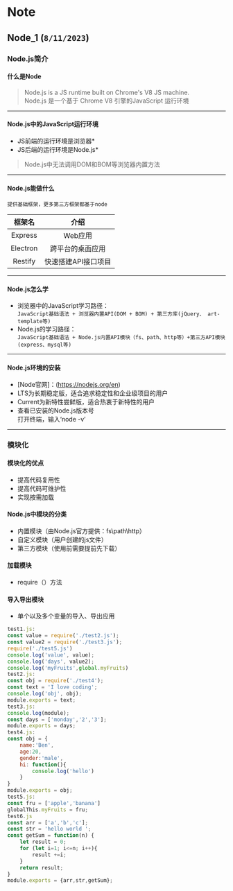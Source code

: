 
# Note

## Node_1 (`8/11/2023`)

### Node.js简介
#### 什么是Node
> Node.js is a JS runtime built on Chrome's V8 JS machine.<br/>
> Node.js 是一个基于 Chrome V8 引擎的JavaScript 运行环境<br/>

<hr>

#### Node.js中的JavaScript运行环境
- JS前端的运行环境是浏览器*
- JS后端的运行环境是Node.js*
> Node.js中无法调用DOM和BOM等浏览器内置方法

<hr>

#### Node.js能做什么
`提供基础框架，更多第三方框架都基于node`

| 框架名 | 介绍 |
| :---: | :---: |
| Express | Web应用 |
| Electron | 跨平台的桌面应用 |
| Restify | 快速搭建API接口项目 |

<hr>

#### Node.js怎么学
- 浏览器中的JavaScript学习路径：
<br/>`JavaScript基础语法 + 浏览器内置API(DOM + BOM) + 第三方库(jQuery、 art-template等)`
- Node.js的学习路径：
<br/>`JavaScript基础语法 + Node.js内置API模块（fs、path、http等）+第三方API模块(express、mysql等)`

<hr>

#### Node.js环境的安装
- [Node官网]：(https://nodejs.org/en)<br>
- LTS为长期稳定版，适合追求稳定性和企业级项目的用户
- Current为新特性尝鲜版，适合热衷于新特性的用户
- 查看已安装的Node.js版本号
<br/>打开终端，输入‘node -v’

<hr>

### 模块化
#### 模块化的优点
- 提高代码复用性
- 提高代码可维护性
- 实现按需加载

#### Node.js中模块的分类
- 内置模块（由Node.js官方提供：fs\path\http）
- 自定义模块（用户创建的js文件）
- 第三方模块（使用前需要提前先下载）

#### 加载模块
- require（）方法

#### 导入导出模块
- 单个以及多个变量的导入、导出应用
```js
test1.js:
const value = require('./test2.js');
const value2 = require('./test3.js');
require('./test5.js')
console.log('value', value);
console.log('days', value2);
console.log('myFruits',global.myFruits)
test2.js:
const obj = require('./test4');
const text = 'I love coding';
console.log('obj', obj);
module.exports = text;
test3.js:
console.log(module);
const days = ['monday','2','3'];
module.exports = days;
test4.js:
const obj = {
    name:'Ben',
    age:20,
    gender:'male',
    hi: function(){
        console.log('hello')
    }
}
module.exports = obj;
test5.js:
const fru = ['apple','banana']
globalThis.myFruits = fru;
test6.js
const arr = ['a','b','c'];
const str = 'hello world ';
const getSum = function(n) {
    let result = 0;
    for (let i=1; i<=n; i++){
        result +=i;
    }
    return result;
}
module.exports = {arr,str,getSum};
```
